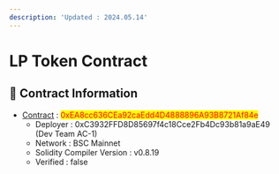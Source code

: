 ```yaml
---
description: 'Updated : 2024.05.14'
---
```


# LP Token Contract

## 📌  Contract Information <a href="#stg-contract-information" id="stg-contract-information"></a>

* [Contract](https://bscscan.com/address/0xEA8cc636CEa92caEdd4D4888896A93B8721Af84e) : <mark style="color:red;">0xEA8cc636CEa92caEdd4D4888896A93B8721Af84e</mark>
  * Deployer : 0xC3932FFD8D85697f4c18Cce2Fb4Dc93b81a9aE49 (Dev Team AC-1)
  * Network : BSC Mainnet
  * Solidity Compiler Version : v0.8.19
  * Verified : false
